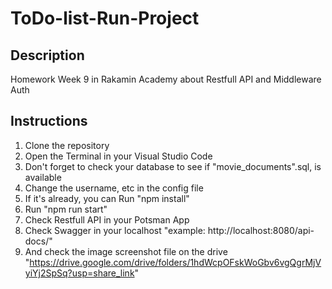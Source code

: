 # ToDo-list-Run-Project

## Description
Homework Week 9 in Rakamin Academy about Restfull API and Middleware Auth

## Instructions
1. Clone the repository
2. Open the Terminal in your Visual Studio Code
3. Don't forget to check your database to see if "movie_documents".sql, is available
4. Change the username, etc in the config file
5. If it's already, you can Run "npm install"
6. Run "npm run start"
7. Check Restfull API in your Potsman App
8. Check Swagger in your localhost "example: http://localhost:8080/api-docs/"
9.  And check the image screenshot file on the drive "https://drive.google.com/drive/folders/1hdWcpOFskWoGbv6vgQgrMjVyiYj2SpSq?usp=share_link"
